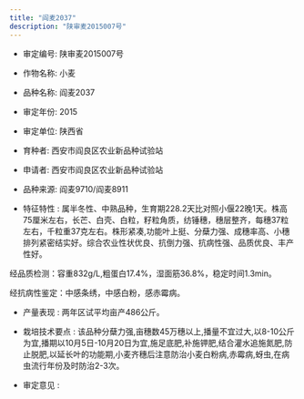 ```yaml
---
title: "阎麦2037"
description: "陕审麦2015007号"
---
```

* 审定编号:  陕审麦2015007号

*  作物名称:  小麦

*  品种名称:  阎麦2037

*  审定年份:  2015

*  审定单位:  陕西省

* 育种者:  西安市阎良区农业新品种试验站

*  申请者:  西安市阎良区农业新品种试验站

*  品种来源:  阎麦9710/阎麦8911

*  特征特性 : 
属半冬性、中熟品种，生育期228.2天比对照小偃22晚1天。株高75厘米左右，长芒、白壳、白粒，籽粒角质，纺锤穗，穗层整齐，每穗37粒左右，千粒重37克左右。株形紧凑,功能叶上挺、分蘖力强、成穗率高、小穗排列紧密结实好。综合农业性状优良、抗倒力强、抗病性强、品质优良、丰产性好。
经品质检测：容重832g/L,粗蛋白17.4%，湿面筋36.8%，稳定时间1.3min。
经抗病性鉴定：中感条绣，中感白粉，感赤霉病。

 
*  产量表现 : 
两年区试平均亩产486公斤。

*  栽培技术要点 : 
该品种分蘖力强,亩穗数45万穗以上,播量不宜过大,以8-10公斤为宜,播期以10月5日-10月20日为宜,施足底肥,补施钾肥,结合灌水追施氮肥,防止脱肥,以延长叶的功能期,小麦齐穗后注意防治小麦白粉病,赤霉病,蚜虫,在病虫流行年份及时防治2-3次。

*  审定意见 : 


